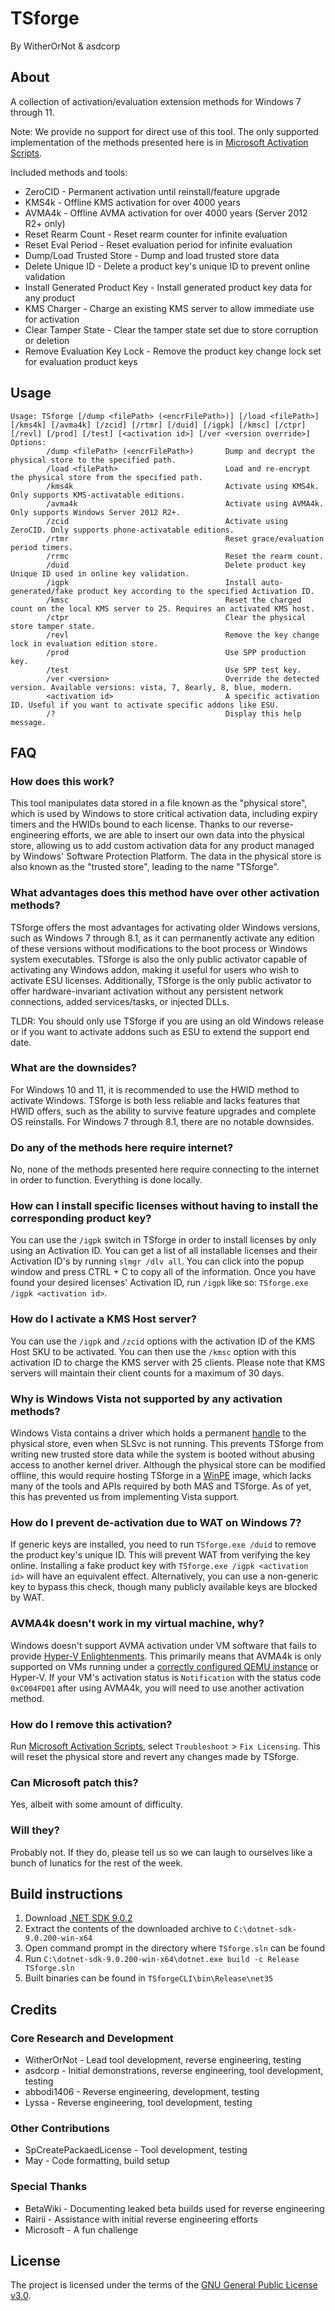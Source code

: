 # TSforge

By WitherOrNot & asdcorp

## About

A collection of activation/evaluation extension methods for Windows 7 through 11.

Note: We provide no support for direct use of this tool. The only supported implementation of the methods presented here is in [Microsoft Activation Scripts](https://massgrave.dev).

Included methods and tools:
- ZeroCID - Permanent activation until reinstall/feature upgrade
- KMS4k - Offline KMS activation for over 4000 years
- AVMA4k - Offline AVMA activation for over 4000 years (Server 2012 R2+ only)
- Reset Rearm Count - Reset rearm counter for infinite evaluation
- Reset Eval Period - Reset evaluation period for infinite evaluation
- Dump/Load Trusted Store - Dump and load trusted store data
- Delete Unique ID - Delete a product key's unique ID to prevent online validation
- Install Generated Product Key - Install generated product key data for any product
- KMS Charger - Charge an existing KMS server to allow immediate use for activation
- Clear Tamper State - Clear the tamper state set due to store corruption or deletion
- Remove Evaluation Key Lock - Remove the product key change lock set for evaluation product keys

## Usage

```
Usage: TSforge [/dump <filePath> (<encrFilePath>)] [/load <filePath>] [/kms4k] [/avma4k] [/zcid] [/rtmr] [/duid] [/igpk] [/kmsc] [/ctpr] [/revl] [/prod] [/test] [<activation id>] [/ver <version override>]
Options:
        /dump <filePath> (<encrFilePath>)       Dump and decrypt the physical store to the specified path.
        /load <filePath>                        Load and re-encrypt the physical store from the specified path.
        /kms4k                                  Activate using KMS4k. Only supports KMS-activatable editions.
        /avma4k                                 Activate using AVMA4k. Only supports Windows Server 2012 R2+.
        /zcid                                   Activate using ZeroCID. Only supports phone-activatable editions.
        /rtmr                                   Reset grace/evaluation period timers.
        /rrmc                                   Reset the rearm count.
        /duid                                   Delete product key Unique ID used in online key validation.
        /igpk                                   Install auto-generated/fake product key according to the specified Activation ID.
        /kmsc                                   Reset the charged count on the local KMS server to 25. Requires an activated KMS host.
        /ctpr                                   Clear the physical store tamper state.
        /revl                                   Remove the key change lock in evaluation edition store.
        /prod                                   Use SPP production key.
        /test                                   Use SPP test key.
        /ver <version>                          Override the detected version. Available versions: vista, 7, 8early, 8, blue, modern.
        <activation id>                         A specific activation ID. Useful if you want to activate specific addons like ESU.
        /?                                      Display this help message.
```

## FAQ

### How does this work?

This tool manipulates data stored in a file known as the "physical store", which is used by Windows to store critical activation data, including expiry timers and the HWIDs bound to each license. Thanks to our reverse-engineering efforts, we are able to insert our own data into the physical store, allowing us to add custom activation data for any product managed by Windows' Software Protection Platform. The data in the physical store is also known as the "trusted store", leading to the name "TSforge".

### What advantages does this method have over other activation methods?

TSforge offers the most advantages for activating older Windows versions, such as Windows 7 through 8.1, as it can permanently activate any edition of these versions without modifications to the boot process or Windows system executables. TSforge is also the only public activator capable of activating any Windows addon, making it useful for users who wish to activate ESU licenses. Additionally, TSforge is the only public activator to offer hardware-invariant activation without any persistent network connections, added services/tasks, or injected DLLs.

TLDR: You should only use TSforge if you are using an old Windows release or if you want to activate addons such as ESU to extend the support end date.

### What are the downsides?

For Windows 10 and 11, it is recommended to use the HWID method to activate Windows. TSforge is both less reliable and lacks features that HWID offers, such as the ability to survive feature upgrades and complete OS reinstalls. For Windows 7 through 8.1, there are no notable downsides.

### Do any of the methods here require internet?

No, none of the methods presented here require connecting to the internet in order to function. Everything is done locally.

### How can I install specific licenses without having to install the corresponding product key?

You can use the `/igpk` switch in TSforge in order to install licenses by only using an Activation ID. You can get a list of all installable licenses and their Activation ID's by running `slmgr /dlv all`. You can click into the popup window and press CTRL + C to copy all of the information. Once you have found your desired licenses' Activation ID, run `/igpk` like so: `TSforge.exe /igpk <activation id>`.

### How do I activate a KMS Host server?

You can use the `/igpk` and `/zcid` options with the activation ID of the KMS Host SKU to be activated. You can then use the `/kmsc` option with this activation ID to charge the KMS server with 25 clients. Please note that KMS servers will maintain their client counts for a maximum of 30 days.

### Why is Windows Vista not supported by any activation methods?

Windows Vista contains a driver which holds a permanent [handle](https://learn.microsoft.com/en-us/windows-hardware/drivers/kernel/object-handles) to the physical store, even when SLSvc is not running. This prevents TSforge from writing new trusted store data while the system is booted without abusing access to another kernel driver. Although the physical store can be modified offline, this would require hosting TSforge in a [WinPE](https://learn.microsoft.com/en-us/windows-hardware/manufacture/desktop/winpe-intro) image, which lacks many of the tools and APIs required by both MAS and TSforge. As of yet, this has prevented us from implementing Vista support.

### How do I prevent de-activation due to WAT on Windows 7?

If generic keys are installed, you need to run `TSforge.exe /duid` to remove the product key's unique ID. This will prevent WAT from verifying the key online. Installing a fake product key with `TSforge.exe /igpk <activation id>` will have an equivalent effect. Alternatively, you can use a non-generic key to bypass this check, though many publicly available keys are blocked by WAT.

### AVMA4k doesn't work in my virtual machine, why?

Windows doesn't support AVMA activation under VM software that fails to provide [Hyper-V Enlightenments](https://www.qemu.org/docs/master/system/i386/hyperv.html). This primarily means that AVMA4k is only supported on VMs running under a [correctly configured QEMU instance](https://blog.wikichoon.com/2014/07/enabling-hyper-v-enlightenments-with-kvm.html) or Hyper-V. If your VM's activation status is `Notification` with the status code `0xC004FD01` after using AVMA4k, you will need to use another activation method.

### How do I remove this activation?

Run [Microsoft Activation Scripts](https://massgrave.dev), select `Troubleshoot` > `Fix Licensing`. This will reset the physical store and revert any changes made by TSforge.

### Can Microsoft patch this?

Yes, albeit with some amount of difficulty.

### Will they?

Probably not. If they do, please tell us so we can laugh to ourselves like a bunch of lunatics for the rest of the week.

## Build instructions

1. Download [.NET SDK 9.0.2](https://dotnet.microsoft.com/en-us/download/dotnet/thank-you/sdk-9.0.200-windows-x64-binaries)
2. Extract the contents of the downloaded archive to `C:\dotnet-sdk-9.0.200-win-x64`
3. Open command prompt in the directory where `TSforge.sln` can be found
4. Run `C:\dotnet-sdk-9.0.200-win-x64\dotnet.exe build -c Release TSforge.sln`
5. Built binaries can be found in `TSforgeCLI\bin\Release\net35`

## Credits

### Core Research and Development

- WitherOrNot - Lead tool development, reverse engineering, testing
- asdcorp - Initial demonstrations, reverse engineering, tool development, testing
- abbodi1406 - Reverse engineering, development, testing
- Lyssa - Reverse engineering, tool development, testing

### Other Contributions

- SpCreatePackaedLicense - Tool development, testing
- May - Code formatting, build setup

### Special Thanks

- BetaWiki - Documenting leaked beta builds used for reverse engineering
- Rairii - Assistance with initial reverse engineering efforts
- Microsoft - A fun challenge

## License

The project is licensed under the terms of the [GNU General Public License v3.0](LICENSE).
